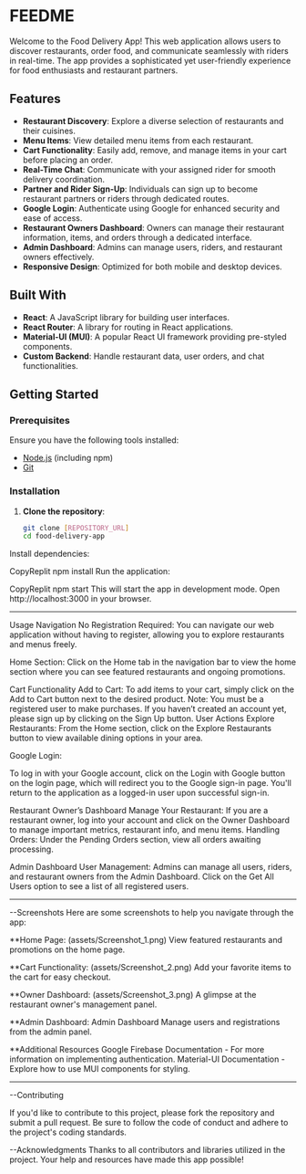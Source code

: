 # FEEDME

Welcome to the Food Delivery App! This web application allows users to discover restaurants, order food, and communicate seamlessly with riders in real-time. The app provides a sophisticated yet user-friendly experience for food enthusiasts and restaurant partners.

## Features 

- **Restaurant Discovery**: Explore a diverse selection of restaurants and their cuisines.
- **Menu Items**: View detailed menu items from each restaurant.
- **Cart Functionality**: Easily add, remove, and manage items in your cart before placing an order.
- **Real-Time Chat**: Communicate with your assigned rider for smooth delivery coordination.
- **Partner and Rider Sign-Up**: Individuals can sign up to become restaurant partners or riders through dedicated routes.
- **Google Login**: Authenticate using Google for enhanced security and ease of access.
- **Restaurant Owners Dashboard**: Owners can manage their restaurant information, items, and orders through a dedicated interface.
- **Admin Dashboard**: Admins can manage users, riders, and restaurant owners effectively.
- **Responsive Design**: Optimized for both mobile and desktop devices.

## Built With

- **React**: A JavaScript library for building user interfaces.
- **React Router**: A library for routing in React applications.
- **Material-UI (MUI)**: A popular React UI framework providing pre-styled components.
- **Custom Backend**:  Handle restaurant data, user orders, and chat functionalities.

## Getting Started

### Prerequisites

Ensure you have the following tools installed:

- [Node.js](https://nodejs.org/) (including npm)
- [Git](https://git-scm.com/)

### Installation

1. **Clone the repository**:
   ```bash
   git clone [REPOSITORY_URL]
   cd food-delivery-app
Install dependencies:

CopyReplit
npm install
Run the application:

CopyReplit
npm start
This will start the app in development mode. Open http://localhost:3000 in your browser.

--------------------------------------------------------------------------------------


Usage
Navigation
No Registration Required: You can navigate our web application without having to register, allowing you to explore restaurants and menus freely.

Home Section: Click on the Home tab in the navigation bar to view the home section where you can see featured restaurants and ongoing promotions.

Cart Functionality
Add to Cart: To add items to your cart, simply click on the Add to Cart button next to the desired product.
Note: You must be a registered user to make purchases. If you haven’t created an account yet, please sign up by clicking on the Sign Up button.
User Actions
Explore Restaurants: From the Home section, click on the Explore Restaurants button to view available dining options in your area.

Google Login: 

To log in with your Google account, click on the Login with Google button on the login page, which will redirect you to the Google sign-in page. You'll return to the application as a logged-in user upon successful sign-in.

Restaurant Owner’s Dashboard
Manage Your Restaurant: If you are a restaurant owner, log into your account and click on the Owner Dashboard to manage important metrics, restaurant info, and menu items.
Handling Orders: Under the Pending Orders section, view all orders awaiting processing.

Admin Dashboard
User Management: Admins can manage all users, riders, and restaurant owners from the Admin Dashboard.
Click on the Get All Users option to see a list of all registered users.

----------------------------------------------------------
--Screenshots
Here are some screenshots to help you navigate through the app:

**Home Page:
(assets/Screenshot_1.png)
View featured restaurants and promotions on the home page.

**Cart Functionality:
(assets/Screenshot_2.png)
Add your favorite items to the cart for easy checkout.

**Owner Dashboard:
(assets/Screenshot_3.png)
A glimpse at the restaurant owner's management panel.

**Admin Dashboard:
Admin Dashboard
Manage users and registrations from the admin panel.

**Additional Resources
Google Firebase Documentation - For more information on implementing authentication.
Material-UI Documentation - Explore how to use MUI components for styling.

-----------------------------------------------------------
--Contributing

If you'd like to contribute to this project, please fork the repository and submit a pull request. Be sure to follow the code of conduct and adhere to the project's coding standards.

--Acknowledgments
Thanks to all contributors and libraries utilized in the project. Your help and resources have made this app possible!
